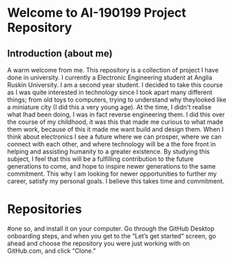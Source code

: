 # Welcome to AI-190199 Project Repository

## Introduction (about me)
A warm welcome from me. This repository is a collection of project I have done in university. I currently a Electronic Engineering student at Anglia Ruskin University. I am a second year student. I decided to take this course as I was quite interested in technology since I
took apart many different things; from old toys to computers, trying to understand why theylooked like a miniature city (I did this a very young age). At the time, I didn't realise what Ihad been doing, I was in fact reverse engineering them. I did this over the course of my childhood, it was this that made me curious to what made them work, because of this it made me want build and design them. When I think about electronics I see a future where we can prosper, where we can connect with each other, and where technology will be a the fore front in helping and assisting humanity to a greater existence. By studying this subject, I feel that this will be a fulfilling contribution to the future generations to come, and hope to inspire newer generations to the same commitment. This why I am looking for newer opportunities to further my career, satisfy my personal goals. I believe this takes time and commitment.

# Repositories

#one so, and install it on your computer. Go through the GitHub Desktop onboarding steps, and when you get to the “Let’s get started” screen, go ahead and choose the repository you were just working with on GitHub.com, and click “Clone.”


